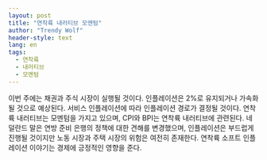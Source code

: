 ```yaml
---
layout: post
title: "연착륙 내러티브 모멘텀"
author: "Trendy Wolf"
header-style: text
lang: en
tags:
  - 연착륙
  - 내러티브
  - 모멘텀
---
```


이번 주에는 채권과 주식 시장이 실행될 것이다. 인플레이션은 2%로 유지되거나 가속화될 것으로 예상된다. 서비스 인플레이션에 따라 인플레이션 경로가 결정될 것이다. 연착륙 내러티브는 모멘텀을 가지고 있으며, CPI와 BPI는 연착륙 내러티브에 관련된다. 네덜란드 말은 연방 준비 은행의 정책에 대한 견해를 변경했으며, 인플레이션은 부드럽게 진행될 것이지만 노동 시장과 주택 시장의 위험은 여전히 존재한다. 연착륙 소프트 인플레이션 이야기는 경제에 긍정적인 영향을 준다.
